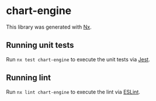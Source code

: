 # chart-engine

This library was generated with [Nx](https://nx.dev).

## Running unit tests

Run `nx test chart-engine` to execute the unit tests via [Jest](https://jestjs.io).

## Running lint

Run `nx lint chart-engine` to execute the lint via [ESLint](https://eslint.org/).
